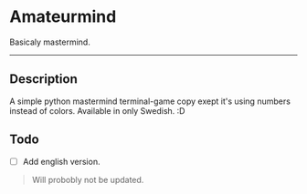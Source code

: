 # Amateurmind
Basicaly mastermind.

---
## Description
A simple python mastermind terminal-game copy exept it's using numbers instead of colors. Available in only Swedish. :D

## Todo
- [ ] Add english version.

> Will probobly not be updated.